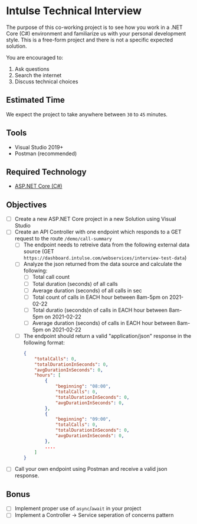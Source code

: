 # Intulse Technical Interview

The purpose of this co-working project is to see how you work in a .NET Core (C#) environment and familiarize us with your personal development style.  This is a free-form project and there is not a specific expected solution. 

You are encouraged to:
1. Ask questions
2. Search the internet
3. Discuss technical choices

## Estimated Time
We expect the project to take anywhere between `30` to `45` minutes.

## Tools
- Visual Studio 2019+
- Postman (recommended)

## Required Technology
- [ASP.NET Core (C#)](https://docs.microsoft.com/en-us/aspnet/core/?view=aspnetcore-5.0)

## Objectives

- [ ] Create a new ASP.NET Core project in a new Solution using Visual Studio
- [ ] Create an API Controller with one endpoint which responds to a GET request to the route `/demo/call-summary`
  - [ ] The endpoint needs to retreive data from the following external data source (GET `https://dashboard.intulse.com/webservices/interview-test-data`)
  - [ ] Analyze the json returned from the data source and calculate the following:
    - [ ] Total call count
    - [ ] Total duration (seconds) of all calls
    - [ ] Average duration (seconds) of all calls in sec
    - [ ] Total count of calls in EACH hour between 8am-5pm on 2021-02-22
    - [ ] Total duratio (seconds)n of calls in EACH hour between 8am-5pm on 2021-02-22
    - [ ] Average duration (seconds) of calls in EACH hour between 8am-5pm on 2021-02-22
  - [ ] The endpoint should return a valid "application/json" response in the following format:
    ```json
    {
        "totalCalls": 0,
        "totalDurationInSeconds": 0,
        "avgDurationInSeconds": 0,
        "hours": [
            {
                "beginning": "08:00",
                "totalCalls": 0,
                "totalDurationInSeconds": 0,
                "avgDurationInSeconds": 0,
            },
            {
                "beginning": "09:00",
                "totalCalls": 0,
                "totalDurationInSeconds": 0,
                "avgDurationInSeconds": 0,
            },
            ....
        ]
    }
    ```
- [ ] Call your own endpoint using Postman and receive a valid json response.

## Bonus

- [ ] Implement proper use of `async`/`await` in your project
- [ ] Implement a Controller -> Service seperation of concerns pattern 
